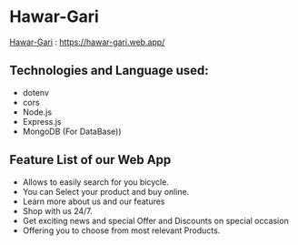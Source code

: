 # Hawar-Gari

[Hawar-Gari](https://hawar-gari.web.app/) : https://hawar-gari.web.app/

## Technologies and  Language used:

- dotenv
- cors
- Node.js
- Express.js
- MongoDB (For DataBase))


## Feature List of our Web App

- Allows to easily search for you bicycle.
- You can Select your product and buy online.
- Learn more about us and our features
- Shop with us 24/7.
- Get exciting  news and special Offer and Discounts on special occasion
- Offering you to choose from most relevant Products.
